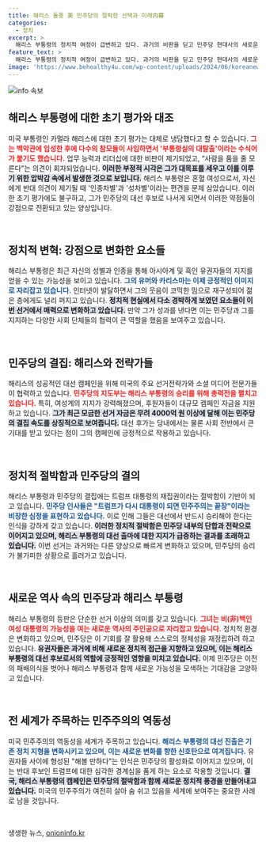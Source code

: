 ```yaml
---
title: 해리스 돌풍 美 민주당의 절박한 선택과 미래内幕
categories:
  - 정치
excerpt: >
  해리스 부통령의 정치적 여정이 급변하고 있다. 과거의 비판을 딛고 민주당 현대사의 새로운 길을 열고 있는 그녀는 이제 강력한 대선 후보로 떠오르고 있다. 트럼프에 대한 절박감 속에서 국민의 마음을 사로잡는 매력을 발휘하며, 민주당에 활기를 불어넣고 있다.
feature_text: >
  해리스 부통령의 정치적 여정이 급변하고 있다. 과거의 비판을 딛고 민주당 현대사의 새로운 길을 열고 있는 그녀는 이제 강력한 대선 후보로 떠오르고 있다. 트럼프에 대한 절박감 속에서 국민의 마음을 사로잡는 매력을 발휘하며, 민주당에 활기를 불어넣고 있다.
image: 'https://www.behealthy4u.com/wp-content/uploads/2024/06/koreanews.jpg'
---
```


<p><img src="https://www.behealthy4u.com/wp-content/uploads/2024/06/koreanews.jpg" alt="info 속보" /></p>

<h2 data-ke-size="size26">해리스 부통령에 대한 초기 평가와 대조</h2>

<p data-ke-size="size16">미국 부통령인 카멀라 해리스에 대한 초기 평가는 대체로 냉담했다고 할 수 있습니다. <b><span style="color: #ee2323;">그는 백악관에 입성한 후에 다수의 참모들이 사임하면서 '부통령실의 대탈출'이라는 수식어가 붙기도 했습니다.</span></b> 업무 능력과 리더십에 대한 비판이 제기되었고, “사람을 품을 줄 모른다”는 의견이 회자되었습니다. <b><span style="background-color: #21538527;">이러한 부정적 시각은 그가 대목표를 세우고 이를 이루기 위한 압박감 속에서 발생한 것으로 보입니다.</span></b> 해리스 부통령은 혼혈 여성으로서, 자신에게 반대 의견이 제기될 때 '인종차별'과 '성차별'이라는 편견을 문제 삼았습니다. 이러한 초기 평가에도 불구하고, 그가 민주당의 대선 후보로 나서게 되면서 이러한 약점들이 강점으로 전환되고 있는 양상입니다.</p>

<p data-ke-size="size16">&nbsp;</p>

<h2 data-ke-size="size26">정치적 변혁: 강점으로 변화한 요소들</h2>

<p data-ke-size="size16">해리스 부통령은 최근 자신의 성별과 인종을 통해 아시아계 및 흑인 유권자들의 지지를 얻을 수 있는 가능성을 보이고 있습니다. <b><span style="color: #1a5490;">그의 유머와 카리스마는 이제 긍정적인 이미지로 자리잡고 있습니다.</span></b> 인터넷이 발달하면서 그의 웃음이 코믹한 밈으로 재구성되어 젊은 층에게도 널리 퍼지고 있습니다. <b><span style="background-color: #21538527;">정치적 현실에서 다소 경박하게 보였던 요소들이 이번 선거에서 매력으로 변화하고 있습니다.</span></b> 만약 그가 성과를 낸다면 이는 민주당과 그를 지지하는 다양한 사회 단체들의 협력이 큰 역할을 했음을 보여주고 있습니다.</p>

<p data-ke-size="size16">&nbsp;</p>

<h2 data-ke-size="size26">민주당의 결집: 해리스와 전략가들</h2>

<p data-ke-size="size16">해리스의 성공적인 대선 캠페인을 위해 미국의 주요 선거전략가와 소셜 미디어 전문가들이 협력하고 있습니다. <b><span style="color: #ee2323;">민주당의 지도부는 해리스 부통령의 승리를 위해 총력전을 펼치고 있습니다.</span></b> 특히, 여성계의 지지가 강력해졌으며, 후원자들이 대규모 캠페인 자금을 지원하고 있습니다. <b><span style="background-color: #21538527;">그가 최근 모금한 선거 자금은 무려 4000억 원 이상에 달해 이는 민주당의 결집 속도를 상징적으로 보여줍니다.</span></b> 대선 후가는 당내에서는 물론 사회 전반에서 큰 기대를 받고 있다는 점이 그의 캠페인에 긍정적으로 작용하고 있습니다.</p>

<p data-ke-size="size16">&nbsp;</p>

<h2 data-ke-size="size26">정치적 절박함과 민주당의 결의</h2>

<p data-ke-size="size16">해리스 부통령과 민주당의 결집에는 트럼프 대통령의 재집권이라는 절박함이 기반이 되고 있습니다. <b><span style="color: #1a5490;">민주당 인사들은 "트럼프가 다시 대통령이 되면 민주주의는 끝장"이라는 비장한 심정을 표현하고 있습니다.</span></b> 이로 인해 그들은 대선에서 반드시 승리해야 한다는 인식을 강하게 갖고 있습니다. <b><span style="background-color: #21538527;">이러한 정치적 절박함은 민주당 내부의 단합과 전략으로 이어지고 있으며, 해리스 부통령의 대선 출마에 대한 지지가 급증하는 결과를 초래하고 있습니다.</span></b> 이번 선거는 과거와는 다른 양상으로 빠르게 변화하고 있으며, 민주당의 승리가 불가피한 상황으로 흘러가고 있습니다.</p>

<p data-ke-size="size16">&nbsp;</p>

<h2 data-ke-size="size26">새로운 역사 속의 민주당과 해리스 부통령</h2>

<p data-ke-size="size16">해리스 부통령의 등판은 단순한 선거 이상의 의미를 갖고 있습니다. <b><span style="color: #ee2323;">그녀는 비(非)백인 여성 대통령의 가능성을 여는 새로운 역사의 주인공으로 자리잡고 있습니다.</span></b> 정치적 환경은 변화하고 있으며, 민주당은 이 기회를 잘 활용해 스스로의 정체성을 재정립하려 하고 있습니다. <b><span style="background-color: #21538527;">유권자들은 과거에 비해 새로운 정치적 접근을 지향하고 있으며, 이는 해리스 부통령의 대선 후보로서의 역할에 긍정적인 영향을 미치고 있습니다.</span></b> 이제 민주당은 이전의 패배의식을 벗어나 해리스 부통령과 함께 새로운 가능성을 모색하는 기대감을 고양하고 있습니다.</p>

<p data-ke-size="size16">&nbsp;</p>

<h2 data-ke-size="size26">전 세계가 주목하는 민주주의의 역동성</h2>

<p data-ke-size="size16">미국 민주주의의 역동성을 세계가 주목하고 있습니다. <b><span style="color: #1a5490;">해리스 부통령의 대선 진출은 기존 정치 지형을 변화시키고 있으며, 이는 새로운 변화를 향한 신호탄으로 여겨집니다.</span></b> 유권자들 사이에 형성된 "해볼 만하다"는 인식은 민주당의 활성화로 이어지고 있으며, 이는 반대 후보인 트럼프에 대한 심각한 경계심을 품게 하는 요소로 작용할 것입니다. <b><span style="background-color: #21538527;">결국, 해리스 부통령의 캠페인은 민주당의 절박함과 함께 새로운 정치적 풍경을 만들어내고 있습니다.</span></b> 미국의 민주주의가 여전히 살아 숨 쉬고 있음을 세계에 보여주는 중요한 사례로 남을 것입니다.</p>

<p data-ke-size="size16">&nbsp;</p>
생생한 뉴스, <a href="https://onioninfo.kr" rel="dofollow">onioninfo.kr</a>



